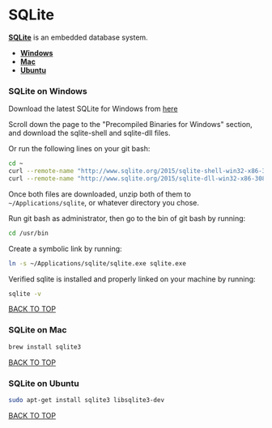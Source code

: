 SQLite
======
[**SQLite**](http://www.sqlite.org) is an embedded database system.

* [**Windows**](#sqlite-on-windows)
* [**Mac**](#sqlite-on-mac)
* [**Ubuntu**](#sqlite-on-ubuntu)

### SQLite on Windows
Download the latest SQLite for Windows from [here](http://www.sqlite.org/download.html)

Scroll down the page to the "Precompiled Binaries for Windows" section, and download the sqlite-shell and sqlite-dll files.

Or run the following lines on your git bash:
```sh
cd ~
curl --remote-name "http://www.sqlite.org/2015/sqlite-shell-win32-x86-3081000.zip"
curl --remote-name "http://www.sqlite.org/2015/sqlite-dll-win32-x86-3081000.zip"
```

Once both files are downloaded, unzip both of them to `~/Applications/sqlite`, or whatever directory you chose.

Run git bash as administrator, then go to the bin of git bash by running:
```sh
cd /usr/bin
```

Create a symbolic link by running:
```sh
ln -s ~/Applications/sqlite/sqlite.exe sqlite.exe
```

Verified sqlite is installed and properly linked on your machine by running:
```sh
sqlite -v
```
[BACK TO TOP](https://github.com/ctrl-alt-del/devenv)


### SQLite on Mac
```sh
brew install sqlite3
```
[BACK TO TOP](https://github.com/ctrl-alt-del/devenv)


### SQLite on Ubuntu
```sh
sudo apt-get install sqlite3 libsqlite3-dev
```
[BACK TO TOP](https://github.com/ctrl-alt-del/devenv)
